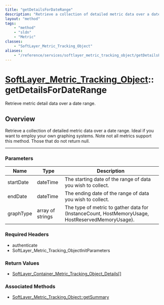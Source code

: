 ```yaml
---
title: "getDetailsForDateRange"
description: "Retrieve a collection of detailed metric data over a date range. Ideal if you want to employ your own graphing systems.... "
layout: "method"
tags:
    - "method"
    - "sldn"
    - "Metric"
classes:
    - "SoftLayer_Metric_Tracking_Object"
aliases:
    - "/reference/services/softlayer_metric_tracking_object/getDetailsForDateRange"
---
```

# [SoftLayer_Metric_Tracking_Object](/reference/services/SoftLayer_Metric_Tracking_Object)::getDetailsForDateRange


Retrieve metric detail data over a date range.


## Overview 
Retrieve a collection of detailed metric data over a date range. Ideal if you want to employ your own graphing systems.  Note not all metrics support this method.  Those that do not return null. 

-----

### Parameters 
|Name | Type | Description |
| --- | --- | --- |
|startDate| dateTime| The starting date of the range of data you wish to collect.|
|endDate| dateTime| The ending date of the range of data you wish to collect.|
|graphType| array of strings| The type of metric to gather data for (InstanceCount, HostMemoryUsage, HostReservedMemoryUsage).|


### Required Headers
* authenticate
* SoftLayer_Metric_Tracking_ObjectInitParameters


### Return Values
* <a href='/reference/datatypes/SoftLayer_Container_Metric_Tracking_Object_Details'>SoftLayer_Container_Metric_Tracking_Object_Details[] </a>


### Associated Methods

*  [SoftLayer_Metric_Tracking_Object::getSummary](/reference/services/SoftLayer_Metric_Tracking_Object/getSummary )




